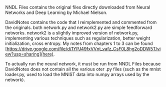 NNDL Files contains the original files directly downloaded from Neural Networks and Deep Learning by Michael Nielson. 

DavidNotes contains the code that I reimplemented and commented from the originals. both network.py and network2.py are simple feedforward networks. network2 is a slightly improved version of network.py, implementing various techniques such as regularization, better weight initialization, cross entropy. My notes from chapters 1 to 3 can be found [https://drive.google.com/file/d/1YPJ49fxVVnt_vafz_CsF0L8hg2oDDW5T/view?usp=sharing](here).

To actually run the neural network, it must be run from NNDL Files because DavidNotes does not contain all the various oter .py files (such as the mnist loader.py, used to load the MNIST data into numpy arrays used by the network). 
